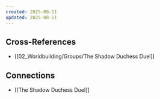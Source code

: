 ```yaml
---
created: 2025-08-11
updated: 2025-08-11
---
```




## Cross-References

- [[02_Worldbuilding/Groups/The Shadow Duchess Duel]]


## Connections

- [[The Shadow Duchess Duel]]

